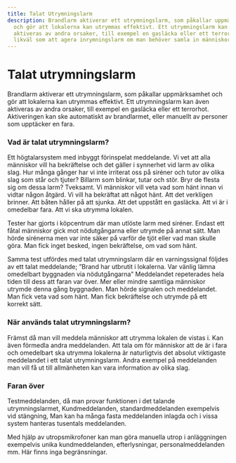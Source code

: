 ```yaml
---
title: Talat Utrymningslarm
description: Brandlarm aktiverar ett utrymningslarm, som påkallar uppmärksamhet
  och gör att lokalerna kan utrymmas effektivt. Ett utrymningslarm kan även
  aktiveras av andra orsaker, till exempel en gasläcka eller ett terrorhot,
  likväl som att agera inrymningslarm om man behöver samla in människor.
---
```

# Talat utrymningslarm

Brandlarm aktiverar ett utrymningslarm, som påkallar uppmärksamhet och gör att lokalerna kan utrymmas effektivt. Ett utrymningslarm kan även aktiveras av andra orsaker, till exempel en gasläcka eller ett terrorhot. Aktiveringen kan ske automatiskt av brandlarmet, eller manuellt av personer som upptäcker en fara.

### Vad är talat utrymningslarm?

Ett högtalarsystem med inbyggt förinspelat meddelande. Vi vet att alla människor vill ha bekräftelse och det gäller i synnerhet vid larm av olika slag. Hur många gånger har vi inte irriterat oss på siréner och tutor av olika slag som står och tjuter? Billarm som blinkar, tutar och stör. Bryr de flesta sig om dessa larm? Tveksamt. Vi människor vill veta vad som hänt innan vi vidtar någon åtgärd. Vi vill ha bekräftat att något hänt. Att det verkligen brinner. Att båten håller på att sjunka. Att det uppstått en gasläcka. Att vi är i omedelbar fara. Att vi ska utrymma lokalen.

Tester har gjorts i köpcentrum där man utlöste larm med siréner. Endast ett fåtal människor gick mot nödutgångarna eller utrymde på annat sätt. Man hörde sirénerna men var inte säker på varför de tjöt eller vad man skulle göra. Man fick inget besked, ingen bekräftelse, om vad som hänt.

Samma test utfördes med talat utrymningslarm där en varningssignal följdes av ett talat meddelande; ”Brand har utbrutit i lokalerna. Var vänlig lämna omedelbart byggnaden via nödutgångarna” Meddelandet repeterades hela tiden till dess att faran var över. Mer eller mindre samtliga människor utrymde denna gång byggnaden. Man hörde signalen och meddelandet. Man fick veta vad som hänt. Man fick bekräftelse och utrymde på ett korrekt sätt.

### När används talat utrymningslarm?

Främst då man vill meddela människor att utrymma lokalen de vistas i. Kan även förmedla andra meddelanden. Att tala om för människor att de är i fara och omedelbart ska utrymma lokalerna är naturligtvis det absolut viktigaste meddelandet i ett talat utrymningslarm. Andra exempel på meddelanden man vill få ut till allmänheten kan vara information av olika slag.

### Faran över

Testmeddelanden, då man provar funktionen i det talande utrymningslarmet,
Kundmeddelanden, standardmeddelanden exempelvis vid stängning,
Man kan ha många fasta meddelanden inlagda och i vissa system hanteras tusentals meddelanden.

Med hjälp av utropsmikrofoner kan man göra manuella utrop i anläggningen exempelvis unika kundmeddelanden, efterlysningar, personalmeddelanden mm. Här finns inga begränsningar.